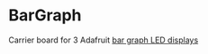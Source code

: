 # BarGraph

Carrier board for 3 Adafruit [bar graph LED displays](https://www.adafruit.com/product/1921)
